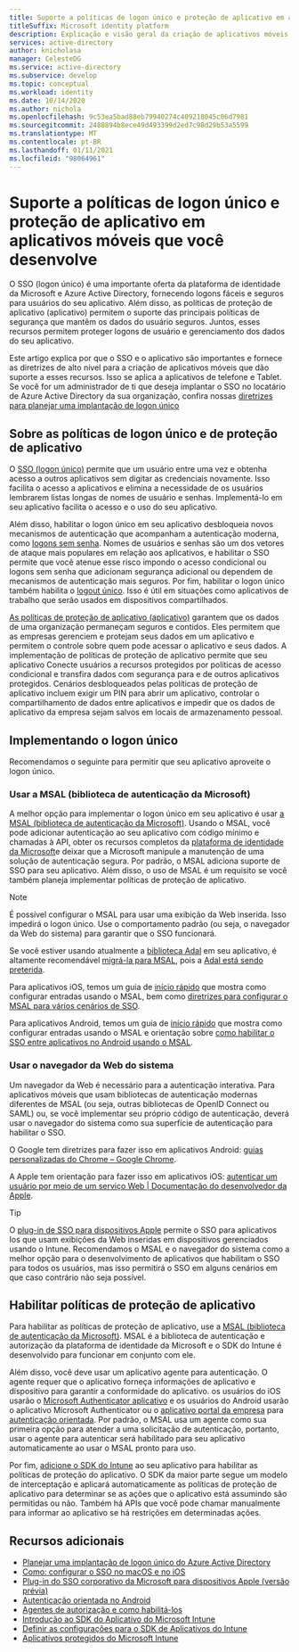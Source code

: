 ```yaml
---
title: Suporte a políticas de logon único e proteção de aplicativo em aplicativos móveis que você desenvolve | Azure
titleSuffix: Microsoft identity platform
description: Explicação e visão geral da criação de aplicativos móveis que dão suporte a políticas de logon único e de proteção de aplicativo usando a plataforma de identidade da Microsoft e a integração com o Azure Active Directory.
services: active-directory
author: knicholasa
manager: CelesteDG
ms.service: active-directory
ms.subservice: develop
ms.topic: conceptual
ms.workload: identity
ms.date: 10/14/2020
ms.author: nichola
ms.openlocfilehash: 9c53ea5bad88eb79940274c409218045c06d7981
ms.sourcegitcommit: 2488894b8ece49d493399d2ed7c98d29b53a5599
ms.translationtype: MT
ms.contentlocale: pt-BR
ms.lasthandoff: 01/11/2021
ms.locfileid: "98064961"
---
```

# <a name="support-single-sign-on-and-app-protection-policies-in-mobile-apps-you-develop"></a>Suporte a políticas de logon único e proteção de aplicativo em aplicativos móveis que você desenvolve

O SSO (logon único) é uma importante oferta da plataforma de identidade da Microsoft e Azure Active Directory, fornecendo logons fáceis e seguros para usuários do seu aplicativo. Além disso, as políticas de proteção de aplicativo (aplicativo) permitem o suporte das principais políticas de segurança que mantêm os dados do usuário seguros. Juntos, esses recursos permitem proteger logons de usuário e gerenciamento dos dados do seu aplicativo.

Este artigo explica por que o SSO e o aplicativo são importantes e fornece as diretrizes de alto nível para a criação de aplicativos móveis que dão suporte a esses recursos. Isso se aplica a aplicativos de telefone e Tablet. Se você for um administrador de ti que deseja implantar o SSO no locatário de Azure Active Directory da sua organização, confira nossas [diretrizes para planejar uma implantação de logon único](../manage-apps/plan-sso-deployment.md)

## <a name="about-single-sign-on-and-app-protection-policies"></a>Sobre as políticas de logon único e de proteção de aplicativo

O [SSO (logon único)](../manage-apps/plan-sso-deployment.md) permite que um usuário entre uma vez e obtenha acesso a outros aplicativos sem digitar as credenciais novamente. Isso facilita o acesso a aplicativos e elimina a necessidade de os usuários lembrarem listas longas de nomes de usuário e senhas. Implementá-lo em seu aplicativo facilita o acesso e o uso do seu aplicativo.

Além disso, habilitar o logon único em seu aplicativo desbloqueia novos mecanismos de autenticação que acompanham a autenticação moderna, como [logons sem senha](../authentication/concept-authentication-passwordless.md). Nomes de usuários e senhas são um dos vetores de ataque mais populares em relação aos aplicativos, e habilitar o SSO permite que você atenue esse risco impondo o acesso condicional ou logons sem senha que adicionam segurança adicional ou dependem de mecanismos de autenticação mais seguros. Por fim, habilitar o logon único também habilita o [logout único](v2-protocols-oidc.md#single-sign-out). Isso é útil em situações como aplicativos de trabalho que serão usados em dispositivos compartilhados.

[As políticas de proteção de aplicativo (aplicativo)](/mem/intune/apps/app-protection-policy) garantem que os dados de uma organização permaneçam seguros e contidos. Eles permitem que as empresas gerenciem e protejam seus dados em um aplicativo e permitem o controle sobre quem pode acessar o aplicativo e seus dados. A implementação de políticas de proteção de aplicativo permite que seu aplicativo Conecte usuários a recursos protegidos por políticas de acesso condicional e transfira dados com segurança para e de outros aplicativos protegidos. Cenários desbloqueados pelas políticas de proteção de aplicativo incluem exigir um PIN para abrir um aplicativo, controlar o compartilhamento de dados entre aplicativos e impedir que os dados de aplicativo da empresa sejam salvos em locais de armazenamento pessoal.

## <a name="implementing-single-sign-on"></a>Implementando o logon único

Recomendamos o seguinte para permitir que seu aplicativo aproveite o logon único.

### <a name="use-the-microsoft-authentication-library-msal"></a>Usar a MSAL (biblioteca de autenticação da Microsoft)

A melhor opção para implementar o logon único em seu aplicativo é usar [a MSAL (biblioteca de autenticação da Microsoft)](msal-overview.md). Usando o MSAL, você pode adicionar autenticação ao seu aplicativo com código mínimo e chamadas à API, obter os recursos completos da [plataforma de identidade da Microsoft](./index.yml)e deixar que a Microsoft manipule a manutenção de uma solução de autenticação segura. Por padrão, o MSAL adiciona suporte de SSO para seu aplicativo. Além disso, o uso de MSAL é um requisito se você também planeja implementar políticas de proteção de aplicativo.

> [!NOTE]
> É possível configurar o MSAL para usar uma exibição da Web inserida. Isso impedirá o logon único. Use o comportamento padrão (ou seja, o navegador da Web do sistema) para garantir que o SSO funcionará.

Se você estiver usando atualmente a [biblioteca Adal](../azuread-dev/active-directory-authentication-libraries.md) em seu aplicativo, é altamente recomendável [migrá-la para MSAL](msal-migration.md), pois a [Adal está sendo preterida](https://techcommunity.microsoft.com/t5/azure-active-directory-identity/update-your-applications-to-use-microsoft-authentication-library/ba-p/1257363).

Para aplicativos iOS, temos um guia de [início rápido](quickstart-v2-ios.md) que mostra como configurar entradas usando o MSAL, bem como [diretrizes para configurar o MSAL para vários cenários de SSO](single-sign-on-macos-ios.md).

Para aplicativos Android, temos um guia de [início rápido](quickstart-v2-android.md) que mostra como configurar entradas usando o MSAL e orientação sobre [como habilitar o SSO entre aplicativos no Android usando o MSAL](msal-android-single-sign-on.md).

### <a name="use-the-system-web-browser"></a>Usar o navegador da Web do sistema

Um navegador da Web é necessário para a autenticação interativa. Para aplicativos móveis que usam bibliotecas de autenticação modernas diferentes de MSAL (ou seja, outras bibliotecas de OpenID Connect ou SAML) ou, se você implementar seu próprio código de autenticação, deverá usar o navegador do sistema como sua superfície de autenticação para habilitar o SSO.

O Google tem diretrizes para fazer isso em aplicativos Android: [guias personalizadas do Chrome – Google Chrome](https://developer.chrome.com/multidevice/android/customtabs).

A Apple tem orientação para fazer isso em aplicativos iOS: [autenticar um usuário por meio de um serviço Web | Documentação do desenvolvedor da Apple](https://developer.apple.com/documentation/authenticationservices/authenticating_a_user_through_a_web_service).

> [!TIP]
> O [plug-in de SSO para dispositivos Apple](apple-sso-plugin.md) permite o SSO para aplicativos Ios que usam exibições da Web inseridas em dispositivos gerenciados usando o Intune. Recomendamos o MSAL e o navegador do sistema como a melhor opção para o desenvolvimento de aplicativos que habilitam o SSO para todos os usuários, mas isso permitirá o SSO em alguns cenários em que caso contrário não seja possível.

## <a name="enable-app-protection-policies"></a>Habilitar políticas de proteção de aplicativo

Para habilitar as políticas de proteção de aplicativo, use a [MSAL (biblioteca de autenticação da Microsoft)](msal-overview.md). MSAL é a biblioteca de autenticação e autorização da plataforma de identidade da Microsoft e o SDK do Intune é desenvolvido para funcionar em conjunto com ele.

Além disso, você deve usar um aplicativo agente para autenticação. O agente requer que o aplicativo forneça informações de aplicativo e dispositivo para garantir a conformidade do aplicativo. os usuários do iOS usarão o [Microsoft Authenticator aplicativo](../user-help/user-help-auth-app-sign-in.md) e os usuários do Android usarão o aplicativo Microsoft Authenticator ou o [aplicativo portal da empresa](https://play.google.com/store/apps/details?id=com.microsoft.windowsintune.companyportal) para [autenticação orientada](./msal-android-single-sign-on.md). Por padrão, o MSAL usa um agente como sua primeira opção para atender a uma solicitação de autenticação, portanto, usar o agente para autenticar será habilitado para seu aplicativo automaticamente ao usar o MSAL pronto para uso.

Por fim, [adicione o SDK do Intune](/mem/intune/developer/app-sdk-get-started) ao seu aplicativo para habilitar as políticas de proteção do aplicativo. O SDK da maior parte segue um modelo de interceptação e aplicará automaticamente as políticas de proteção de aplicativo para determinar se as ações que o aplicativo está assumindo são permitidas ou não. Também há APIs que você pode chamar manualmente para informar ao aplicativo se há restrições em determinadas ações.

## <a name="additional-resources"></a>Recursos adicionais

- [Planejar uma implantação de logon único do Azure Active Directory](../manage-apps/plan-sso-deployment.md)
- [Como: configurar o SSO no macOS e no iOS](single-sign-on-macos-ios.md)
- [Plug-in do SSO corporativo da Microsoft para dispositivos Apple (versão prévia)](apple-sso-plugin.md)
- [Autenticação orientada no Android](./msal-android-single-sign-on.md)
- [Agentes de autorização e como habilitá-los](./msal-android-single-sign-on.md)
- [Introdução ao SDK do Aplicativo do Microsoft Intune](/mem/intune/developer/app-sdk-get-started)
- [Definir as configurações para o SDK de Aplicativos do Intune](/mem/intune/developer/app-sdk-ios#configure-settings-for-the-intune-app-sdk)
- [Aplicativos protegidos do Microsoft Intune](/mem/intune/apps/apps-supported-intune-apps)